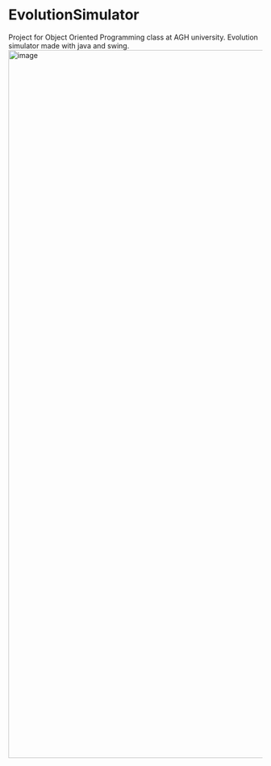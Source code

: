 # EvolutionSimulator
Project for Object Oriented Programming class at AGH university. 
Evolution simulator made with java and swing.
<img width="1405" alt="image" src="https://user-images.githubusercontent.com/92530490/151537390-da793315-d8d8-480f-9142-122399d7008d.png">
